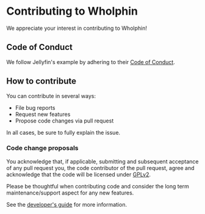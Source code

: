 # Contributing to Wholphin

We appreciate your interest in contributing to Wholphin!

## Code of Conduct

We follow Jellyfin's example by adhering to their [Code of Conduct](https://jellyfin.org/docs/general/community-standards/#code-of-conduct).

## How to contribute

You can contribute in several ways:
* File bug reports
* Request new features
* Propose code changes via pull request

In all cases, be sure to fully explain the issue.

### Code change proposals

You acknowledge that, if applicable, submitting and subsequent acceptance of any pull request you, the code contributor of the pull request, agree and acknowledge that the code will be licensed under [GPLv2](LICENSE).

Please be thoughtful when contributing code and consider the long term maintenance/support aspect for any new features.

See the [developer's guide](./DEVELOPMENT.md) for more information.
